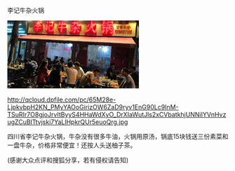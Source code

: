 李记牛杂火锅


![李记牛杂火锅](https://github.com/ywangnccu/ywang/blob/main/images/LiHotpot.jpg)

http://qcloud.dpfile.com/pc/65M28e-LjpkvbpH2KN_PMyYAOoGirizOW6ZaD9ryv1EnG90Lc9InM-TSuRIr7O8gjoJrvItByyS4HHaWdXyO_DrXIaWutJls2xCVbatkhjUNNiIYVnHvzugZCuBITtvjski7YaLlHpkrQUr5euoQrg.jpg

四川省李记牛杂火锅，牛杂没有很多牛油，火锅用原汤，锅底15块钱送三份素菜和一盘牛杂，价格非常便宜！还按人头送柚子茶。


(感谢大众点评和搜狐分享，若有侵权请告知)
